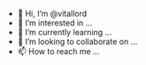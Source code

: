 - 👋 Hi, I’m @vitallord
- 👀 I’m interested in ...
- 🌱 I’m currently learning ...
- 💞️ I’m looking to collaborate on ...
- 📫 How to reach me ...

<!---
vitallord/vitallord is a ✨ special ✨ repository because its `README.md` (this file) appears on your GitHub profile.
You can click the Preview link to take a look at your changes.
--->
